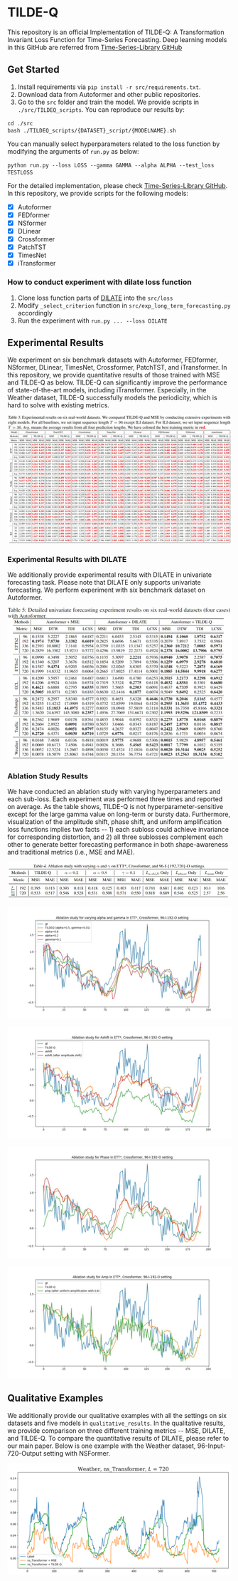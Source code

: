 # TILDE-Q

This repository is an official Implementation of TILDE-Q: A Transformation Invariant Loss Function for Time-Series Forecasting. Deep learning models in this GitHub are referred from [Time-Series-Library GitHub](https://github.com/thuml/Time-Series-Library)

## Get Started

1. Install requirements via `pip install -r src/requirements.txt`.
2. Download data from Autoformer and other public repositories.
3. Go to the `src` folder and train the model. We provide scripts in `./src/TILDEQ_scripts`. You can reproduce our results by:

```
cd ./src
bash ./TILDEQ_scripts/{DATASET}_script/{MODELNAME}.sh
```

You can manually select hyperparameters related to the loss function by modifying the arguments of `run.py` as below:
```
python run.py --loss LOSS --gamma GAMMA --alpha ALPHA --test_loss TESTLOSS
```

For the detailed implementation, please check [Time-Series-Library GitHub](https://github.com/thuml/Time-Series-Library).
In this repository, we provide scripts for the following models:

- [x] Autoformer
- [x] FEDformer
- [x] NSformer
- [x] DLinear
- [x] Crossformer
- [x] PatchTST
- [x] TimesNet
- [x] iTransformer

### How to conduct experiment with dilate loss function

1. Clone loss function parts of [DILATE](https://github.com/vincent-leguen/DILATE) into the `src/loss`
2. Modify `_select_criterion` function in `src/exp_long_term_forecasting.py` accordingly
3. Run the experiment with `run.py ... --loss DILATE`

## Experimental Results
We experiment on six benchmark datasets with Autoformer, FEDformer, NSformer, DLinear, TimesNet, Crossformer, PatchTST, and iTransformer. In this repository, we provide quantitative results of those trained with MSE and TILDE-Q as below.
TILDE-Q can significantly improve the performance of state-of-the-art models, including iTransformer. Especially, in the Weather dataset, TILDE-Q successfully models the periodicity, which is hard to solve with existing metrics.

![alt text](./tables/detailed_experimental_results.JPG)

### Experimental Results with DILATE
We additionally provide experimental results with DILATE in univariate forecasting task. Please note that DILATE only supports univariate forecasting. We perform experiment with six benchmark dataset on Autoformer.

![alt text](./tables/Autoformer_results.JPG)


### Ablation Study Results
We have conducted an ablation study with varying hyperparameters and each sub-loss. Each experiment was performed three times and reported on average. As the table shows, TILDE-Q is not hyperparameter-sensitive except for the large gamma value on long-term or bursty data. Furthermore, visualization of the amplitude shift, phase shift, and uniform amplification loss functions implies two facts -- 1) each subloss could achieve invariance for corresponding distortion, and 2) all three sublosses complement each other to generate better forecasting performance in both shape-awareness and traditional metrics (i.e., MSE and MAE).

![alt text](./tables/Ablation_results.JPG)

![alt text](./qualitative_results/Ablation/Ablation_alphagamma.jpg)

![alt text](./qualitative_results/Ablation/Ablation_ashift.jpg)

![alt text](./qualitative_results/Ablation/Ablation_phase.jpg)

![alt text](./qualitative_results/Ablation/Ablation_amp.jpg)

## Qualitative Examples
We additionally provide our qualitative examples with all the settings on six datasets and five models in `qualitative_results`. In the qualitative results, we provide comparison on three different training metrics -- MSE, DILATE, and TILDE-Q. To compare the quantitative results of DILATE, please refer to our main paper.
Below is one example with the Weather dataset, 96-Input-720-Output setting with NSFormer.

![alt text](./qualitative_results/Weather/ns_Transformer_720.png)


